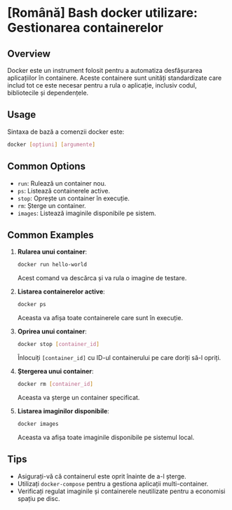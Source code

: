 # [Română] Bash docker utilizare: Gestionarea containerelor

## Overview
Docker este un instrument folosit pentru a automatiza desfășurarea aplicațiilor în containere. Aceste containere sunt unități standardizate care includ tot ce este necesar pentru a rula o aplicație, inclusiv codul, bibliotecile și dependențele.

## Usage
Sintaxa de bază a comenzii docker este:

```bash
docker [opțiuni] [argumente]
```

## Common Options
- `run`: Rulează un container nou.
- `ps`: Listează containerele active.
- `stop`: Oprește un container în execuție.
- `rm`: Șterge un container.
- `images`: Listează imaginile disponibile pe sistem.

## Common Examples
1. **Rularea unui container**:
   ```bash
   docker run hello-world
   ```
   Acest comand va descărca și va rula o imagine de testare.

2. **Listarea containerelor active**:
   ```bash
   docker ps
   ```
   Aceasta va afișa toate containerele care sunt în execuție.

3. **Oprirea unui container**:
   ```bash
   docker stop [container_id]
   ```
   Înlocuiți `[container_id]` cu ID-ul containerului pe care doriți să-l opriți.

4. **Ștergerea unui container**:
   ```bash
   docker rm [container_id]
   ```
   Aceasta va șterge un container specificat.

5. **Listarea imaginilor disponibile**:
   ```bash
   docker images
   ```
   Aceasta va afișa toate imaginile disponibile pe sistemul local.

## Tips
- Asigurați-vă că containerul este oprit înainte de a-l șterge.
- Utilizați `docker-compose` pentru a gestiona aplicații multi-container.
- Verificați regulat imaginile și containerele neutilizate pentru a economisi spațiu pe disc.
